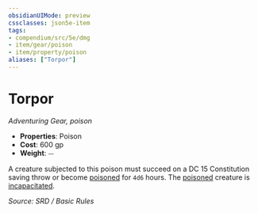 ```yaml
---
obsidianUIMode: preview
cssclasses: json5e-item
tags:
- compendium/src/5e/dmg
- item/gear/poison
- item/property/poison
aliases: ["Torpor"]
---
```

# Torpor
*Adventuring Gear, poison*  

- **Properties**: Poison
- **Cost**: 600 gp
- **Weight**: ⏤

A creature subjected to this poison must succeed on a DC 15 Constitution saving throw or become [poisoned](Conditions.md#poisoned) for `4d6` hours. The [poisoned](Conditions.md#poisoned) creature is [incapacitated](Conditions.md#incapacitated).

*Source: SRD / Basic Rules*